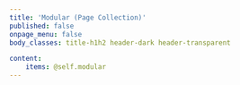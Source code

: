 ```yaml
---
title: 'Modular (Page Collection)'
published: false
onpage_menu: false
body_classes: title-h1h2 header-dark header-transparent

content:
    items: @self.modular
---
```


&nbsp;
